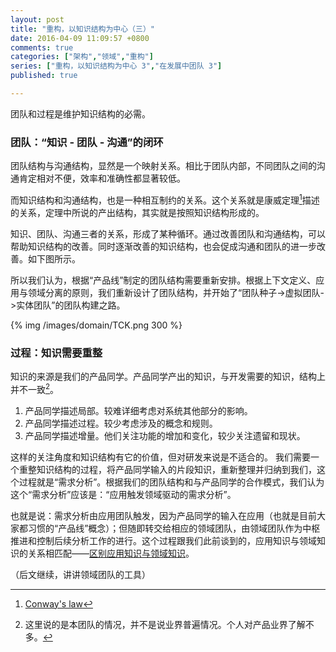 ```yaml
---
layout: post
title: "重构，以知识结构为中心（三）"
date: 2016-04-09 11:09:57 +0800
comments: true
categories: ["架构","领域","重构"]
series: ["重构，以知识结构为中心 3","在发展中团队 3"]
published: true

---
```


团队和过程是维护知识结构的必需。

<!--more-->
### 团队：“知识 - 团队 - 沟通”的闭环

团队结构与沟通结构，显然是一个映射关系。相比于团队内部，不同团队之间的沟通肯定相对不便，效率和准确性都显著较低。

而知识结构和沟通结构，也是一种相互制约的关系。这个关系就是康威定理[^1]描述的关系，定理中所说的产出结构，其实就是按照知识结构形成的。

知识、团队、沟通三者的关系，形成了某种循环。通过改善团队和沟通结构，可以帮助知识结构的改善。同时逐渐改善的知识结构，也会促成沟通和团队的进一步改善。如下图所示。


所以我们认为，根据“产品线”制定的团队结构需要重新安排。根据上下文定义、应用与领域分离的原则，我们重新设计了团队结构，并开始了“团队种子->虚拟团队->实体团队”的团队构建之路。

{% img  /images/domain/TCK.png 300 %}

### 过程：知识需要重整

知识的来源是我们的产品同学。产品同学产出的知识，与开发需要的知识，结构上并不一致[^2]。

1. 产品同学描述局部。较难详细考虑对系统其他部分的影响。
1. 产品同学描述过程。较少考虑涉及的概念和规则。
1. 产品同学描述增量。他们关注功能的增加和变化，较少关注遗留和现状。


这样的关注角度和知识结构有它的价值，但对研发来说是不适合的。
我们需要一个重整知识结构的过程，将产品同学输入的片段知识，重新整理并归纳到我们，这个过程就是“需求分析”。根据我们的团队结构和与产品同学的合作模式，我们认为这个“需求分析”应该是：“应用触发领域驱动的需求分析”。

也就是说：需求分析由应用团队触发，因为产品同学的输入在应用（也就是目前大家都习惯的“产品线”概念）；但随即转交给相应的领域团队，由领域团队作为中枢推进和控制后续分析工作的进行。这个过程跟我们此前谈到的，应用知识与领域知识的关系相匹配——[区别应用知识与领域知识](/blog/2016/04/02/dev-dc2/)。

（后文继续，讲讲领域团队的工具）



[^1]: [Conway's law](https://en.wikipedia.org/wiki/Conway%27s_law)
[^2]: 这里说的是本团队的情况，并不是说业界普遍情况。个人对产品业界了解不多。